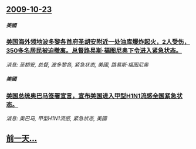 ## [2009-10-23](/news/2009/10/23/index.md)

##### 美國
### [ 美国海外领地波多黎各首府圣胡安附近一处油库爆炸起火，2人受伤，350多名居民被迫撤离。总督路易斯·福图尼奥下令进入紧急状态。](/news/2009/10/23/美国海外领地波多黎各首府圣胡安附近一处油库爆炸起火-2人受伤-350多名居民被迫撤离-总督路易斯-福图尼奥下令进入紧急.md)
_消息: 圣胡安, 总督, 波多黎各, 紧急状态, 美國, 路易斯·福图尼奥_

##### 美國
### [ 美国总统奥巴马签署宣言，宣布美国进入甲型H1N1流感全国紧急状态。](/news/2009/10/23/美国总统奥巴马签署宣言-宣布美国进入甲型H1N1流感全国紧急状态.md)
_消息: 奥巴马, 甲型H1N1流感, 紧急状态, 美國_

## [前一天...](/news/2009/10/22/index.md)

